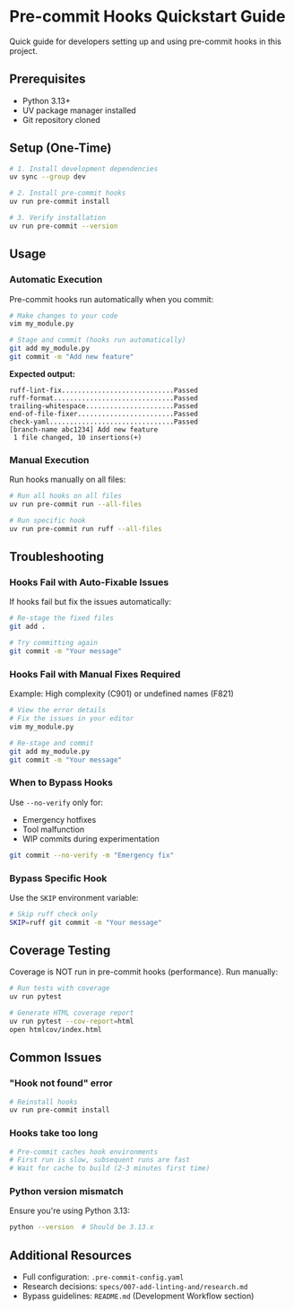 # Pre-commit Hooks Quickstart Guide

Quick guide for developers setting up and using pre-commit hooks in this project.

## Prerequisites

- Python 3.13+
- UV package manager installed
- Git repository cloned

## Setup (One-Time)

```bash
# 1. Install development dependencies
uv sync --group dev

# 2. Install pre-commit hooks
uv run pre-commit install

# 3. Verify installation
uv run pre-commit --version
```

## Usage

### Automatic Execution

Pre-commit hooks run automatically when you commit:

```bash
# Make changes to your code
vim my_module.py

# Stage and commit (hooks run automatically)
git add my_module.py
git commit -m "Add new feature"
```

**Expected output:**
```
ruff-lint-fix............................Passed
ruff-format..............................Passed
trailing-whitespace......................Passed
end-of-file-fixer........................Passed
check-yaml...............................Passed
[branch-name abc1234] Add new feature
 1 file changed, 10 insertions(+)
```

### Manual Execution

Run hooks manually on all files:

```bash
# Run all hooks on all files
uv run pre-commit run --all-files

# Run specific hook
uv run pre-commit run ruff --all-files
```

## Troubleshooting

### Hooks Fail with Auto-Fixable Issues

If hooks fail but fix the issues automatically:

```bash
# Re-stage the fixed files
git add .

# Try committing again
git commit -m "Your message"
```

### Hooks Fail with Manual Fixes Required

Example: High complexity (C901) or undefined names (F821)

```bash
# View the error details
# Fix the issues in your editor
vim my_module.py

# Re-stage and commit
git add my_module.py
git commit -m "Your message"
```

### When to Bypass Hooks

Use `--no-verify` only for:
- Emergency hotfixes
- Tool malfunction
- WIP commits during experimentation

```bash
git commit --no-verify -m "Emergency fix"
```

### Bypass Specific Hook

Use the `SKIP` environment variable:

```bash
# Skip ruff check only
SKIP=ruff git commit -m "Your message"
```

## Coverage Testing

Coverage is NOT run in pre-commit hooks (performance). Run manually:

```bash
# Run tests with coverage
uv run pytest

# Generate HTML coverage report
uv run pytest --cov-report=html
open htmlcov/index.html
```

## Common Issues

### "Hook not found" error

```bash
# Reinstall hooks
uv run pre-commit install
```

### Hooks take too long

```bash
# Pre-commit caches hook environments
# First run is slow, subsequent runs are fast
# Wait for cache to build (2-3 minutes first time)
```

### Python version mismatch

Ensure you're using Python 3.13:

```bash
python --version  # Should be 3.13.x
```

## Additional Resources

- Full configuration: `.pre-commit-config.yaml`
- Research decisions: `specs/007-add-linting-and/research.md`
- Bypass guidelines: `README.md` (Development Workflow section)